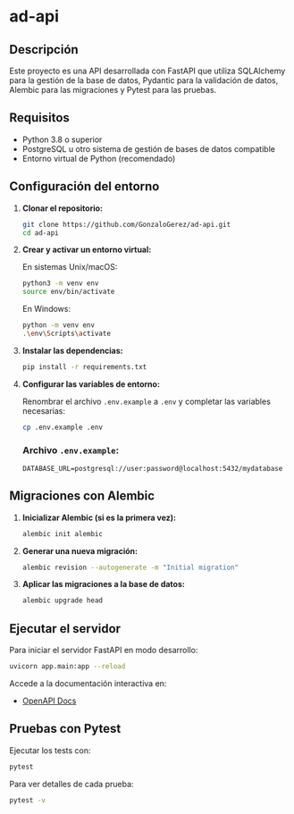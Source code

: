 # ad-api

## Descripción

Este proyecto es una API desarrollada con FastAPI que utiliza SQLAlchemy para la gestión de la base de datos, Pydantic para la validación de datos, Alembic para las migraciones y Pytest para las pruebas.

## Requisitos

- Python 3.8 o superior
- PostgreSQL u otro sistema de gestión de bases de datos compatible
- Entorno virtual de Python (recomendado)

## Configuración del entorno

1. **Clonar el repositorio:**

   ```bash
   git clone https://github.com/GonzaloGerez/ad-api.git
   cd ad-api
   ```

2. **Crear y activar un entorno virtual:**

   En sistemas Unix/macOS:

   ```bash
   python3 -m venv env
   source env/bin/activate
   ```

   En Windows:

   ```bash
   python -m venv env
   .\env\Scripts\activate
   ```

3. **Instalar las dependencias:**

   ```bash
   pip install -r requirements.txt
   ```

4. **Configurar las variables de entorno:**

   Renombrar el archivo `.env.example` a `.env` y completar las variables necesarias:

   ```bash
   cp .env.example .env
   ```

   ### Archivo `.env.example`:
   ```env
   DATABASE_URL=postgresql://user:password@localhost:5432/mydatabase
   ```

## Migraciones con Alembic

1. **Inicializar Alembic (si es la primera vez):**
   ```bash
   alembic init alembic
   ```

2. **Generar una nueva migración:**
   ```bash
   alembic revision --autogenerate -m "Initial migration"
   ```

3. **Aplicar las migraciones a la base de datos:**
   ```bash
   alembic upgrade head
   ```

## Ejecutar el servidor

Para iniciar el servidor FastAPI en modo desarrollo:

```bash
uvicorn app.main:app --reload
```

Accede a la documentación interactiva en:

- [OpenAPI Docs](http://127.0.0.1:8000/doc#)

## Pruebas con Pytest

Ejecutar los tests con:

```bash
pytest
```

Para ver detalles de cada prueba:
```bash
pytest -v
```
